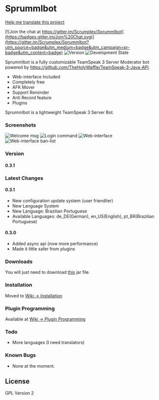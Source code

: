 # Sprummlbot

[Help me translate this project](https://translate.zanata.org/zanata/iteration/view/sprummlbot/main/languages)

[![Join the chat at https://gitter.im/Scrumplex/Sprummlbot](https://badges.gitter.im/Join%20Chat.svg)](https://gitter.im/Scrumplex/Sprummlbot?utm_source=badge&utm_medium=badge&utm_campaign=pr-badge&utm_content=badge)
![Version](https://img.shields.io/badge/Release%20Version-0.3.1-green.svg)
![Development State](https://img.shields.io/badge/Development%20State-Beta-orange.svg)

Sprummlbot is a fully customizable TeamSpeak 3 Server Moderator bot powered by https://github.com/TheHolyWaffle/TeamSpeak-3-Java-API.

  - Web-interface Included
  - Completely free
  - AFK Mover
  - Support Reminder
  - Anti Record feature
  - Plugins

Sprummlbot is a lightweight TeamSpeak 3 Server Bot.

### Screenshots
![Welcome msg](http://i.imgur.com/IvENRmQ.png)
![Login command](http://i.imgur.com/NjWDC6e.png)
![Web-interface](http://i.imgur.com/ZsmUyRN.png)
![Web-interface ban-list](http://i.imgur.com/5BHrCVN.png)

### Version
#### 0.3.1

### Latest Changes
#### 0.3.1
 - New configuration update system (user friendlier)
 - New Language System
 - New Language: Brazilian Portuguese
 - Available Languages: de_DE(German), en_US(English), pt_BR(Brazilian Portuguese)

#### 0.3.0
 - Added async api (now more performance)
 - Made it little safer from plugins

### Downloads

You will just need to download [this](http://sprum.ml/releases/latest/) jar file.

### Installation
Moved to [Wiki -> Installation](http://sprum.ml/wiki/index.php/Installation)

### Plugin Programming
Available at [Wiki -> Plugin Programming](http://sprum.ml/wiki/index.php/Plugin_Programming)

### Todo
 - More languages (I need translators)

### Known Bugs
 - None at the moment.

License
----
GPL Version 2
